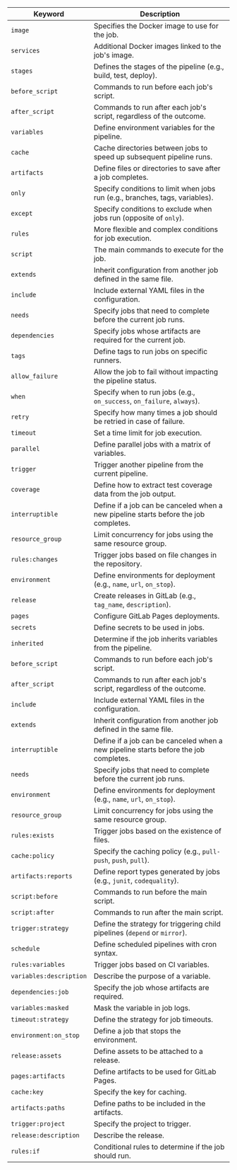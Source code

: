 
| **Keyword**             | **Description**                                                                      |
| ----------------------- | ------------------------------------------------------------------------------------ |
| `image`                 | Specifies the Docker image to use for the job.                                       |
| `services`              | Additional Docker images linked to the job's image.                                  |
| `stages`                | Defines the stages of the pipeline (e.g., build, test, deploy).                      |
| `before_script`         | Commands to run before each job's script.                                            |
| `after_script`          | Commands to run after each job's script, regardless of the outcome.                  |
| `variables`             | Define environment variables for the pipeline.                                       |
| `cache`                 | Cache directories between jobs to speed up subsequent pipeline runs.                 |
| `artifacts`             | Define files or directories to save after a job completes.                           |
| `only`                  | Specify conditions to limit when jobs run (e.g., branches, tags, variables).         |
| `except`                | Specify conditions to exclude when jobs run (opposite of `only`).                    |
| `rules`                 | More flexible and complex conditions for job execution.                              |
| `script`                | The main commands to execute for the job.                                            |
| `extends`               | Inherit configuration from another job defined in the same file.                     |
| `include`               | Include external YAML files in the configuration.                                    |
| `needs`                 | Specify jobs that need to complete before the current job runs.                      |
| `dependencies`          | Specify jobs whose artifacts are required for the current job.                       |
| `tags`                  | Define tags to run jobs on specific runners.                                         |
| `allow_failure`         | Allow the job to fail without impacting the pipeline status.                         |
| `when`                  | Specify when to run jobs (e.g., `on_success`, `on_failure`, `always`).               |
| `retry`                 | Specify how many times a job should be retried in case of failure.                   |
| `timeout`               | Set a time limit for job execution.                                                  |
| `parallel`              | Define parallel jobs with a matrix of variables.                                     |
| `trigger`               | Trigger another pipeline from the current pipeline.                                  |
| `coverage`              | Define how to extract test coverage data from the job output.                        |
| `interruptible`         | Define if a job can be canceled when a new pipeline starts before the job completes. |
| `resource_group`        | Limit concurrency for jobs using the same resource group.                            |
| `rules:changes`         | Trigger jobs based on file changes in the repository.                                |
| `environment`           | Define environments for deployment (e.g., `name`, `url`, `on_stop`).                 |
| `release`               | Create releases in GitLab (e.g., `tag_name`, `description`).                         |
| `pages`                 | Configure GitLab Pages deployments.                                                  |
| `secrets`               | Define secrets to be used in jobs.                                                   |
| `inherited`             | Determine if the job inherits variables from the pipeline.                           |
| `before_script`         | Commands to run before each job's script.                                            |
| `after_script`          | Commands to run after each job's script, regardless of the outcome.                  |
| `include`               | Include external YAML files in the configuration.                                    |
| `extends`               | Inherit configuration from another job defined in the same file.                     |
| `interruptible`         | Define if a job can be canceled when a new pipeline starts before the job completes. |
| `needs`                 | Specify jobs that need to complete before the current job runs.                      |
| `environment`           | Define environments for deployment (e.g., `name`, `url`, `on_stop`).                 |
| `resource_group`        | Limit concurrency for jobs using the same resource group.                            |
| `rules:exists`          | Trigger jobs based on the existence of files.                                        |
| `cache:policy`          | Specify the caching policy (e.g., `pull-push`, `push`, `pull`).                      |
| `artifacts:reports`     | Define report types generated by jobs (e.g., `junit`, `codequality`).                |
| `script:before`         | Commands to run before the main script.                                              |
| `script:after`          | Commands to run after the main script.                                               |
| `trigger:strategy`      | Define the strategy for triggering child pipelines (`depend` or `mirror`).           |
| `schedule`              | Define scheduled pipelines with cron syntax.                                         |
| `rules:variables`       | Trigger jobs based on CI variables.                                                  |
| `variables:description` | Describe the purpose of a variable.                                                  |
| `dependencies:job`      | Specify the job whose artifacts are required.                                        |
| `variables:masked`      | Mask the variable in job logs.                                                       |
| `timeout:strategy`      | Define the strategy for job timeouts.                                                |
| `environment:on_stop`   | Define a job that stops the environment.                                             |
| `release:assets`        | Define assets to be attached to a release.                                           |
| `pages:artifacts`       | Define artifacts to be used for GitLab Pages.                                        |
| `cache:key`             | Specify the key for caching.                                                         |
| `artifacts:paths`       | Define paths to be included in the artifacts.                                        |
| `trigger:project`       | Specify the project to trigger.                                                      |
| `release:description`   | Describe the release.                                                                |
| `rules:if`              | Conditional rules to determine if the job should run.                                |
